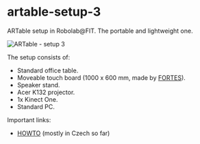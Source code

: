 # artable-setup-3
ARTable setup in Robolab@FIT. The portable and lightweight one.

![ARTable - setup 3](https://i.imgur.com/mx4h4MB.jpg)

The setup consists of:

 * Standard office table.
 * Moveable touch board (1000 x 600 mm, made by [FORTES](http://www.fortes.cz/)).
 * Speaker stand.
 * Acer K132 projector.
 * 1x Kinect One.
 * Standard PC.
 
 Important links:
 
 * [HOWTO](https://merlin.fit.vutbr.cz/wiki/index.php/RoboLab_ARTable3) (mostly in Czech so far)
